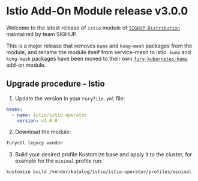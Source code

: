 # Istio Add-On Module release v3.0.0

Welcome to the latest release of `istio` module of [`SIGHUP Distribution`](https://github.com/sighupio/distribution) maintained by team SIGHUP.

This is a major release that removes `kuma` and `kong-mesh`  packages from the module, and rename the module itself from service-mesh to istio. `kuma` and `kong-mesh` packages have been moved to their own [`fury-kubernetes-kuma`](https://github.com/sighupio/fury-kubernetes-kuma) add-on module.

## Upgrade procedure - Istio

1. Update the version in your `Furyfile.yml` file:

```yaml
bases:
  - name: istio/istio-operator
    version: v3.0.0
```

2. Download the module:

```bash
furyctl legacy vendor
```

3. Build your desired profile Kustomize base and apply it to the cluster, for example for the `minimal` profile run:

```bash
kustomize build /vendor/katalog/istio/istio-operator/profiles/minimal | kubectl apply -f
```
